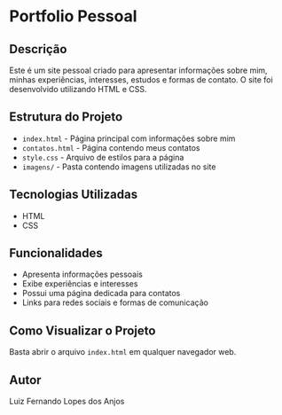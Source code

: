# Portfolio Pessoal

## Descrição
Este é um site pessoal criado para apresentar informações sobre mim, minhas experiências, interesses, estudos e formas de contato. O site foi desenvolvido utilizando HTML e CSS.

## Estrutura do Projeto

- `index.html` - Página principal com informações sobre mim
- `contatos.html` - Página contendo meus contatos
- `style.css` - Arquivo de estilos para a página
- `imagens/` - Pasta contendo imagens utilizadas no site

## Tecnologias Utilizadas
- HTML
- CSS

## Funcionalidades
- Apresenta informações pessoais
- Exibe experiências e interesses
- Possui uma página dedicada para contatos
- Links para redes sociais e formas de comunicação

## Como Visualizar o Projeto
Basta abrir o arquivo `index.html` em qualquer navegador web.

## Autor
Luiz Fernando Lopes dos Anjos

